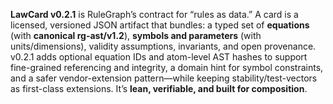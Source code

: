 **LawCard v0.2.1** is RuleGraph’s contract for “rules as data.” A card is a licensed, versioned JSON artifact that bundles: a typed set of **equations** (with **canonical rg-ast/v1.2**), **symbols and parameters** (with units/dimensions), validity assumptions, invariants, and open provenance. v0.2.1 adds optional equation IDs and atom-level AST hashes to support fine-grained referencing and integrity, a domain hint for symbol constraints, and a safer vendor-extension pattern—while keeping stability/test-vectors as first-class extensions. It’s **lean, verifiable, and built for composition**.